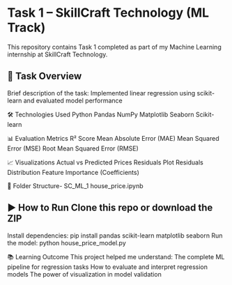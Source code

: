 # Task 1 – SkillCraft Technology (ML Track)
This repository contains Task 1 completed as part of my Machine Learning internship at SkillCraft Technology.

## 📌 Task Overview
Brief description of the task: Implemented linear regression using scikit-learn and evaluated model performance

🛠 Technologies Used Python Pandas NumPy Matplotlib Seaborn Scikit-learn

📊 Evaluation Metrics R² Score Mean Absolute Error (MAE) Mean Squared Error (MSE) Root Mean Squared Error (RMSE)

📈 Visualizations Actual vs Predicted Prices Residuals Plot Residuals Distribution Feature Importance (Coefficients)

📂 Folder Structure- SC_ML_1
house_price.ipynb

## ▶️ How to Run Clone this repo or download the ZIP

Install dependencies: pip install pandas scikit-learn matplotlib seaborn Run the model: python house_price_model.py

📚 Learning Outcome This project helped me understand: The complete ML pipeline for regression tasks How to evaluate and interpret regression models The power of visualization in model validation
